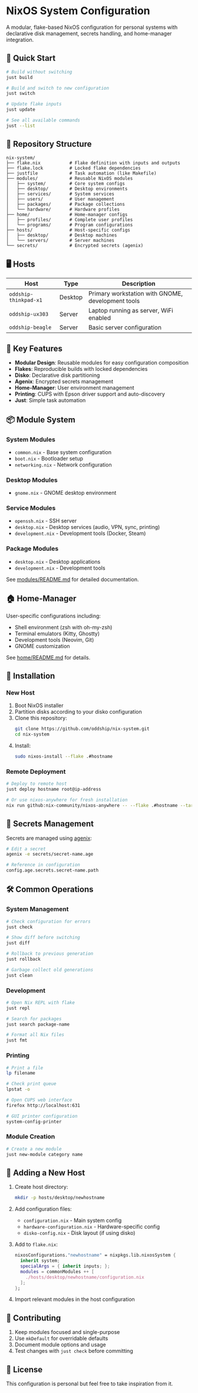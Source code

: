 # NixOS System Configuration

A modular, flake-based NixOS configuration for personal systems with declarative disk management, secrets handling, and home-manager integration.

## 🚀 Quick Start

```bash
# Build without switching
just build

# Build and switch to new configuration
just switch

# Update flake inputs
just update

# See all available commands
just --list
```

## 📁 Repository Structure

```
nix-system/
├── flake.nix           # Flake definition with inputs and outputs
├── flake.lock          # Locked flake dependencies
├── justfile            # Task automation (like Makefile)
├── modules/            # Reusable NixOS modules
│   ├── system/         # Core system configs
│   ├── desktop/        # Desktop environments
│   ├── services/       # System services
│   ├── users/          # User management
│   ├── packages/       # Package collections
│   └── hardware/       # Hardware profiles
├── home/               # Home-manager configs
│   ├── profiles/       # Complete user profiles
│   └── programs/       # Program configurations
├── hosts/              # Host-specific configs
│   ├── desktop/        # Desktop machines
│   └── servers/        # Server machines
└── secrets/            # Encrypted secrets (agenix)
```

## 🖥️ Hosts

| Host | Type | Description |
|------|------|-------------|
| `oddship-thinkpad-x1` | Desktop | Primary workstation with GNOME, development tools |
| `oddship-ux303` | Server | Laptop running as server, WiFi enabled |
| `oddship-beagle` | Server | Basic server configuration |

## 🔧 Key Features

- **Modular Design**: Reusable modules for easy configuration composition
- **Flakes**: Reproducible builds with locked dependencies
- **Disko**: Declarative disk partitioning
- **Agenix**: Encrypted secrets management
- **Home-Manager**: User environment management
- **Printing**: CUPS with Epson driver support and auto-discovery
- **Just**: Simple task automation

## 📦 Module System

### System Modules
- `common.nix` - Base system configuration
- `boot.nix` - Bootloader setup
- `networking.nix` - Network configuration

### Desktop Modules
- `gnome.nix` - GNOME desktop environment

### Service Modules
- `openssh.nix` - SSH server
- `desktop.nix` - Desktop services (audio, VPN, sync, printing)
- `development.nix` - Development tools (Docker, Steam)

### Package Modules
- `desktop.nix` - Desktop applications
- `development.nix` - Development tools

See [modules/README.md](modules/README.md) for detailed documentation.

## 🏠 Home-Manager

User-specific configurations including:
- Shell environment (zsh with oh-my-zsh)
- Terminal emulators (Kitty, Ghostty)
- Development tools (Neovim, Git)
- GNOME customization

See [home/README.md](home/README.md) for details.

## 🚀 Installation

### New Host

1. Boot NixOS installer
2. Partition disks according to your disko configuration
3. Clone this repository:
   ```bash
   git clone https://github.com/oddship/nix-system.git
   cd nix-system
   ```
4. Install:
   ```bash
   sudo nixos-install --flake .#hostname
   ```

### Remote Deployment

```bash
# Deploy to remote host
just deploy hostname root@ip-address

# Or use nixos-anywhere for fresh installation
nix run github:nix-community/nixos-anywhere -- --flake .#hostname --target-host root@ip-address
```

## 🔐 Secrets Management

Secrets are managed using [agenix](https://github.com/ryantm/agenix):

```bash
# Edit a secret
agenix -e secrets/secret-name.age

# Reference in configuration
config.age.secrets.secret-name.path
```

## 🛠️ Common Operations

### System Management
```bash
# Check configuration for errors
just check

# Show diff before switching
just diff

# Rollback to previous generation
just rollback

# Garbage collect old generations
just clean
```

### Development
```bash
# Open Nix REPL with flake
just repl

# Search for packages
just search package-name

# Format all Nix files
just fmt
```

### Printing
```bash
# Print a file
lp filename

# Check print queue
lpstat -o

# Open CUPS web interface
firefox http://localhost:631

# GUI printer configuration
system-config-printer
```

### Module Creation
```bash
# Create a new module
just new-module category name
```

## 📝 Adding a New Host

1. Create host directory:
   ```bash
   mkdir -p hosts/desktop/newhostname
   ```

2. Add configuration files:
   - `configuration.nix` - Main system config
   - `hardware-configuration.nix` - Hardware-specific config
   - `disko-config.nix` - Disk layout (if using disko)

3. Add to `flake.nix`:
   ```nix
   nixosConfigurations."newhostname" = nixpkgs.lib.nixosSystem {
     inherit system;
     specialArgs = { inherit inputs; };
     modules = commonModules ++ [
       ./hosts/desktop/newhostname/configuration.nix
     ];
   };
   ```

4. Import relevant modules in the host configuration

## 🤝 Contributing

1. Keep modules focused and single-purpose
2. Use `mkDefault` for overridable defaults
3. Document module options and usage
4. Test changes with `just check` before committing

## 📄 License

This configuration is personal but feel free to take inspiration from it.